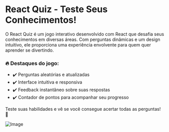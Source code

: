# React Quiz - Teste Seus Conhecimentos!
O React Quiz é um jogo interativo desenvolvido com React que desafia seus conhecimentos em diversas áreas. Com perguntas dinâmicas e um design intuitivo, ele proporciona uma experiência envolvente para quem quer aprender se divertindo.

### 🔥 Destaques do jogo:
<ul>
  <li>✔️ Perguntas aleatórias e atualizadas</li>
  <li>✔️ Interface intuitiva e responsiva</li>
  <li>✔️ Feedback instantâneo sobre suas respostas</li>
  <li>✔️ Contador de pontos para acompanhar seu progresso</li>
</ul>

Teste suas habilidades e vê se você consegue acertar todas as perguntas! 🚀

![Image](https://github.com/user-attachments/assets/d66b9b97-5511-4db5-8402-5928cae039af)

